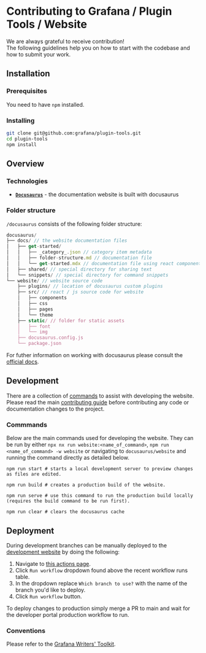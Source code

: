 # Contributing to Grafana / Plugin Tools / Website

We are always grateful to receive contribution!<br />
The following guidelines help you on how to start with the codebase and how to submit your work.

## Installation

### Prerequisites

You need to have `npm` installed.

### Installing

```bash
git clone git@github.com:grafana/plugin-tools.git
cd plugin-tools
npm install
```

## Overview

### Technologies

- [**`Docusaurus`**](https://docusaurus.io/) - the documentation website is built with docusaurus

### Folder structure

`/docusaurus` consists of the following folder structure:

```js
docusaurus/
├── docs/ // the website documentation files
│   ├── get-started/
│   │   ├── _category_.json // category item metadata
│   │   ├── folder-structure.md // documentation file
│   │   └── get-started.mdx // documentation file using react components
│   ├── shared/ // special directory for sharing text
│   └── snippets/ // special directory for command snippets
└── website/ // website source code
    ├── plugins/ // location of docusaurus custom plugins
    ├── src/ // react / js source code for website
    │   ├── components
    │   ├── css
    │   ├── pages
    │   └── theme
    ├── static/ // folder for static assets
    │   ├── font
    │   └── img
    ├── docusaurus.config.js
    └── package.json
```

For futher information on working with docusaurus please consult the [official docs](https://docusaurus.io/docs/category/guides).

## Development

There are a collection of [commands](#commmands) to assist with developing the website. Please read the main [contributing guide](../../CONTRIBUTING.md) before contributing any code or documentation changes to the project.

### Commmands

Below are the main commands used for developing the website. They can be run by either `npx nx run website:<name_of_command>`, `npm run <name_of_command> -w website` or navigating to `docusaurus/website` and running the command directly as detailed below.

```shell
npm run start # starts a local development server to preview changes as files are edited.
```

```shell
npm run build # creates a production build of the website.
```

```shell
npm run serve # use this command to run the production build locally (requires the build command to be run first).
```

```shell
npm run clear # clears the docusaurus cache
```

## Deployment

During development branches can be manually deployed to the [development website](https://grafana-dev.com/developers/plugin-tools) by doing the following:

1. Navigate to [this actions page](https://github.com/grafana/plugin-tools/actions/workflows/deploy-to-developer-portal-dev.yml).
1. Click `Run workflow` dropdown found above the recent workflow runs table.
1. In the dropdown replace `Which branch to use?` with the name of the branch you'd like to deploy.
1. Click `Run workflow` button.

To deploy changes to production simply merge a PR to main and wait for the developer portal production workflow to run.

### Conventions

Please refer to the [Grafana Writers' Toolkit](https://grafana.com/docs/writers-toolkit/).
